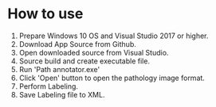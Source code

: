 # How to use

1. Prepare Windows 10 OS and Visual Studio 2017 or higher.
2. Download App Source from Github.
3. Open downloaded source from Visual Studio.
4. Source build and create executable file.
5. Run 'Path annotator.exe'
6. Click 'Open' button to open the pathology image format.
7. Perform Labeling.
8. Save Labeling file to XML.
